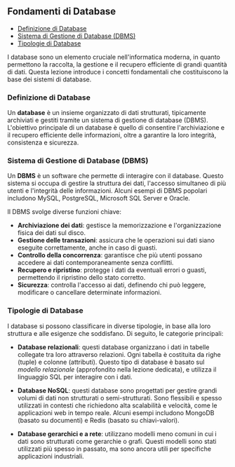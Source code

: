 ## Fondamenti di Database <!-- omit in toc -->

- [Definizione di Database](#definizione-di-database)
- [Sistema di Gestione di Database (DBMS)](#sistema-di-gestione-di-database-dbms)
- [Tipologie di Database](#tipologie-di-database)


I database sono un elemento cruciale nell'informatica moderna, in quanto permettono la raccolta, la gestione e il recupero efficiente di grandi quantità di dati. Questa lezione introduce i concetti fondamentali che costituiscono la base dei sistemi di database.

### Definizione di Database

Un **database** è un insieme organizzato di dati strutturati, tipicamente archiviati e gestiti tramite un sistema di gestione di database (DBMS). L'obiettivo principale di un database è quello di consentire l'archiviazione e il recupero efficiente delle informazioni, oltre a garantire la loro integrità, consistenza e sicurezza.

### Sistema di Gestione di Database (DBMS)

Un **DBMS** è un software che permette di interagire con il database. Questo sistema si occupa di gestire la struttura dei dati, l'accesso simultaneo di più utenti e l'integrità delle informazioni. Alcuni esempi di DBMS popolari includono MySQL, PostgreSQL, Microsoft SQL Server e Oracle.

Il DBMS svolge diverse funzioni chiave:
- **Archiviazione dei dati**: gestisce la memorizzazione e l'organizzazione fisica dei dati sul disco.
- **Gestione delle transazioni**: assicura che le operazioni sui dati siano eseguite correttamente, anche in caso di guasti.
- **Controllo della concorrenza**: garantisce che più utenti possano accedere ai dati contemporaneamente senza conflitti.
- **Recupero e ripristino**: protegge i dati da eventuali errori o guasti, permettendo il ripristino dello stato corretto.
- **Sicurezza**: controlla l'accesso ai dati, definendo chi può leggere, modificare o cancellare determinate informazioni.

### Tipologie di Database

I database si possono classificare in diverse tipologie, in base alla loro struttura e alle esigenze che soddisfano. Di seguito, le categorie principali:

- **Database relazionali**: questi database organizzano i dati in tabelle collegate tra loro attraverso relazioni. Ogni tabella è costituita da righe (tuple) e colonne (attributi). Questo tipo di database è basato sul *modello relazionale* (approfondito nella lezione dedicata), e utilizza il linguaggio SQL per interagire con i dati.
  
- **Database NoSQL**: questi database sono progettati per gestire grandi volumi di dati non strutturati o semi-strutturati. Sono flessibili e spesso utilizzati in contesti che richiedono alta scalabilità e velocità, come le applicazioni web in tempo reale. Alcuni esempi includono MongoDB (basato su documenti) e Redis (basato su chiavi-valori).

- **Database gerarchici e a rete**: utilizzano modelli meno comuni in cui i dati sono strutturati come gerarchie o grafi. Questi modelli sono stati utilizzati più spesso in passato, ma sono ancora utili per specifiche applicazioni industriali.
